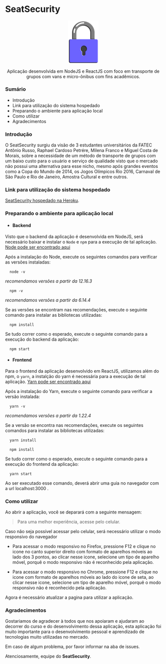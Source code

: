 # SeatSecurity
<div align="center">
  <img src="https://github.com/RaphaPetrere/SeatSecurity/blob/frontend/src/assets/cadeadoRoxoFechado.png" width="100px"></img>  
  <p>Aplicação desenvolvida em NodeJS e ReactJS com foco em transporte de grupos com vans e micro-ônibus com fins acadêmicos.</p>
</div>

### Sumário
- Introdução
- Link para utilização do sistema hospedado
- Preparando o ambiente para aplicação local
- Como utilizar
- Agradecimentos

### Introdução

O SeatSecurity surgiu da visão de 3 estudantes universitários da FATEC Antônio Russo, Raphael Cardoso Petrére, Milena Franco e Miguel Costa de Morais, sobre a necessidade de um método de transporte de grupos com um baixo custo para o usuário e serviço de qualidade visto que o mercado não possui uma alternativa para esse nicho, mesmo após grandes eventos como a Copa do Mundo de 2014, os Jogos Olímpicos Rio 2016, Carnaval de São Paulo e Rio de Janeiro, Amostra Cultural e entre outros. 

### Link para utilização do sistema hospedado
[SeatSecurity hospedado na Heroku](https://seatsecurity-frontend.herokuapp.com/).

### Preparando o ambiente para aplicação local
- #### Backend

Visto que o backend da aplicação é desenvolvida em NodeJS, será necessário baixar e instalar o `Node` e `npm` para a execução de tal aplicação.
[Node pode ser encontrado aqui](https://nodejs.org/en/)

Após a instalação do Node, execute os seguintes comandos para verificar as versões instaladas:
```terminal
  node -v
```
_recomendamos versões a partir da 12.16.3_
```terminal
  npm -v
```
_recomendamos versões a partir da 6.14.4_

Se as versões se encontram nas recomendações, execute o seguinte comando para instalar as bibliotecas utilizadas:
```terminal
  npm install
```

Se tudo correr como o esperado, execute o seguinte comando para a execução do backend da aplicação: 
```terminal
  npm start
```

- #### Frontend

Para o frontend da aplicação desenvolvido em ReactJS, utilizamos além do npm, o `yarn`, a instalção do yarn é necessária para a execução de tal aplicação.
[Yarn pode ser encontrado aqui](https://yarnpkg.com/getting-started/install)

Após a instalação do Yarn, execute o seguinte comando para verificar a versão instalada:
```terminal
  yarn -v
```
_recomendamos versões a partir da 1.22.4_

Se a versão se encontra nas recomendações, execute os seguintes comandos para instalar as bibliotecas utilizadas:
```terminal
  yarn install
```
```terminal
  npm install
```

Se tudo correr como o esperado, execute o seguinte comando para a execução do frontend da aplicação: 
```terminal
  yarn start
```

Ao ser executado esse comando, deverá abrir uma guia no navegador com a url localhost:3000 .

### Como utilizar

Ao abrir a aplicação, você se deparará com a seguinte mensagem: 
> Para uma melhor experiência, acesse pelo celular.

Caso não seja possível acessar pelo celular, será necessário utilizar o modo responsivo do navegador

  - Para acessar o modo responsivo no Firefox, pressione F12 e clique no icone no canto superior direito com formato de aparelhos móveis ao lado dos 3 pontos, ao clicar nesse icone, selecione um tipo de aparelho móvel, porquê o modo responsivo não é reconhecido pela aplicação.
  
  - Para acessar o modo responsivo no Chrome, pressione F12 e clique no icone com formato de aparelhos móveis ao lado do icone de seta, ao clicar nesse icone, selecione um tipo de aparelho móvel, porquê o modo responsivo não é reconhecido pela aplicação.
  
Agora é necessário atualizar a pagina para utilizar a aplicação.

### Agradecimentos

Gostariamos de agradecer à todos que nos apoiaram e ajudaram ao decorrer do curso e do desenvolvimento dessa aplicação, esta aplicação foi muito importante para o desenvolvimento pessoal e aprendizado de tecnologias muito utilizadas no mercado.

Em caso de algum problema, por favor informar na aba de issues.

Atenciosamente, equipe do **SeatSecurity**.
